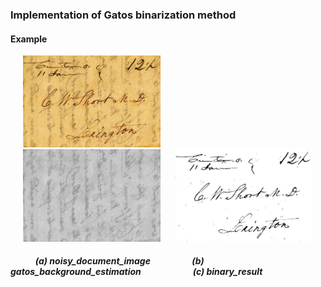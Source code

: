 ### Implementation of Gatos binarization method

#### Example
<p float="left">
<img   src="images/image.jpg"  hspace="20" width="220" >  
<img   src="images/gatos_background_estimation.jpg"  hspace="20" width="220">   
<img   src="images/gatos_binary.jpg" width="220">   
<p/>

##### &nbsp;&nbsp;&nbsp;&nbsp;&nbsp;&nbsp;&nbsp;&nbsp;&nbsp;&nbsp;&nbsp; (a) noisy_document_image &nbsp;&nbsp;&nbsp;&nbsp;&nbsp;&nbsp;&nbsp;&nbsp;&nbsp;&nbsp;&nbsp;&nbsp;&nbsp;&nbsp;&nbsp;&nbsp;&nbsp;&nbsp; (b) gatos_background_estimation &nbsp;&nbsp;&nbsp;&nbsp;&nbsp;&nbsp;&nbsp;&nbsp;&nbsp;&nbsp;&nbsp;&nbsp;&nbsp;&nbsp;&nbsp;&nbsp;&nbsp;&nbsp;&nbsp;&nbsp;&nbsp;&nbsp;&nbsp; (c) binary_result

